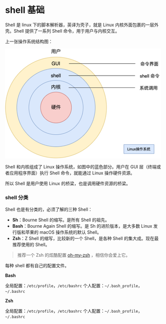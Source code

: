 # shell 基础

Shell 是 linux 下的脚本解析器，英译为壳子，就是 Linux 内核外面包裹的一层外壳。Shell 提供了一系列 Shell 命令，用于用户与内核交互。

上一张操作系统结构图：

![shell结构](../image/shell_constract.png)

Shell 和内核组成了 Linux 操作系统，如图中的蓝色部分。用户在 GUI 层（终端或者应用程序界面）执行 Shell 命令，就能通过 Linux 操作硬件资源。

所以 Shell 是用户使用 Linux 的桥梁，也是调用硬件资源的桥梁。

### shell 分类

Shell 也是有分类的，必须了解的三种 Shell：

- **Sh**：Bourne Shell 的缩写。是所有 Shell 的祖先。
- **Bash**：Bourne Again Shell 的缩写。是 Sh 的进阶版本，是大多数 Linux 发行版和苹果的 macOS 操作系统的默认 Shell。
- **Zsh**：Z Shell 的缩写，比较新的一个 Shell，是各种 Shell 的集大成。现在最推荐使用的 Shell。

> 推荐一个 Zsh 的炫酷配置 [oh-my-zsh](https://github.com/ohmyzsh/ohmyzsh) ，相信你会爱上它。

每种 shell 都有自己的配置文件。

**Bash**

全局配置：`/etc/profile`，`/etc/bashrc`
个人配置：`~/.bash_profile`，`~/.bashrc`

**Zsh**

全局配置：`/etc/profile`，`/etc/bashrc`
个人配置：`~/.bash_profile`，`~/.bashrc`
